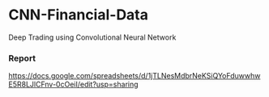 # CNN-Financial-Data
Deep Trading using Convolutional Neural Network

### Report
https://docs.google.com/spreadsheets/d/1jTLNesMdbrNeKSiQYoFduwwhwE5R8LJlCFnv-0cOeiI/edit?usp=sharing
